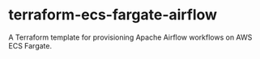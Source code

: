 terraform-ecs-fargate-airflow
==============================

A Terraform template for provisioning Apache Airflow workflows on AWS ECS Fargate.